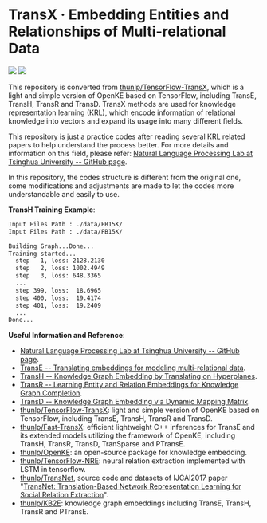# TransX · Embedding Entities and Relationships of Multi-relational Data
![](https://img.shields.io/badge/Python-2.7.13-brightgreen.svg) ![](https://img.shields.io/badge/Tensorflow-0.12.0-yellowgreen.svg)

This repository is converted from [thunlp/TensorFlow-TransX](https://github.com/thunlp/TensorFlow-TransX), which is a light and simple version of OpenKE based on TensorFlow, including TransE, TransH, TransR and TransD. TransX methods are used for knowledge representation learning (KRL), which encode information of relational knowledge into vectors and expand its usage into many different fields.

This repository is just a practice codes after reading several KRL related papers to help understand the process better. For more details and information on this field, please refer: [Natural Language Processing Lab at Tsinghua University -- GitHub page](https://github.com/thunlp).

In this repository, the codes structure is different from the original one, some modifications and adjustments are made to let the codes more understandable and easily to use.

**TransH Training Example**:
```bash
Input Files Path : ./data/FB15K/
Input Files Path : ./data/FB15K/

Building Graph...Done...
Training started...
  step   1, loss: 2128.2130
  step   2, loss: 1002.4949
  step   3, loss: 648.3365
  ...
  step 399, loss:  18.6965
  step 400, loss:  19.4174
  step 401, loss:  19.2409
  ...
Done...
```

**Useful Information and Reference**:
- [Natural Language Processing Lab at Tsinghua University -- GitHub page](https://github.com/thunlp).
- [TransE -- Translating embeddings for modeling multi-relational data](https://papers.nips.cc/paper/5071-translating-embeddings-for-modeling-multi-relational-data.pdf).
- [TransH -- Knowledge Graph Embedding by Translating on Hyperplanes](http://citeseerx.ist.psu.edu/viewdoc/download?doi=10.1.1.486.2800&rep=rep1&type=pdf).
- [TransR -- Learning Entity and Relation Embeddings for Knowledge Graph Completion](http://citeseerx.ist.psu.edu/viewdoc/download?doi=10.1.1.698.8922&rep=rep1&type=pdf).
- [TransD -- Knowledge Graph Embedding via Dynamic Mapping Matrix](http://www.aclweb.org/anthology/P15-1067).
- [thunlp/TensorFlow-TransX](https://github.com/thunlp/TensorFlow-TransX): light and simple version of OpenKE based on TensorFlow, including TransE, TransH, TransR and TransD.
- [thunlp/Fast-TransX](https://github.com/thunlp/Fast-TransX): efficient lightweight C++ inferences for TransE and its extended models utilizing the framework of OpenKE, including TransH, TransR, TransD, TranSparse and PTransE.
- [thunlp/OpenKE](https://github.com/thunlp/OpenKE): an open-source package for knowledge embedding.
- [thunlp/TensorFlow-NRE](https://github.com/thunlp/TensorFlow-NRE): neural relation extraction implemented with LSTM in tensorflow.
- [thunlp/TransNet](https://github.com/thunlp/TransNet), source code and datasets of IJCAI2017 paper "[TransNet: Translation-Based Network Representation Learning for Social Relation Extraction](https://www.ijcai.org/proceedings/2017/0399.pdf)".
- [thunlp/KB2E](https://github.com/thunlp/KB2E): knowledge graph embeddings including TransE, TransH, TransR and PTransE.